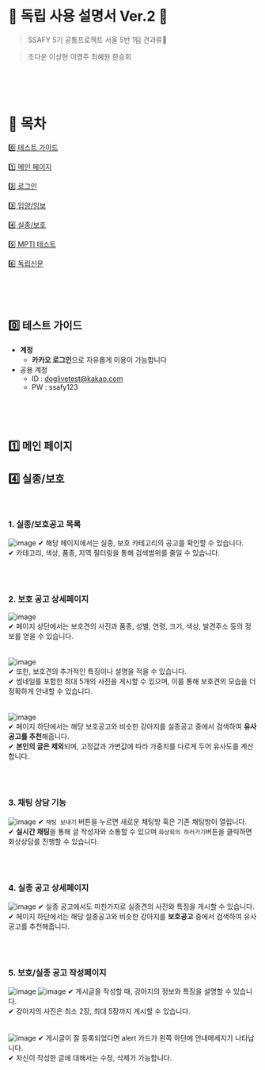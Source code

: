 # 💌 독립 사용 설명서 Ver.2 💌

> SSAFY 5기 공통프로젝트 서울 5반 1팀 견과류🥜

> 조다운 이상현 이영주 최혜원 한승희

<br><br><br>

# 📖  목차

[0️⃣ 테스트 가이드](#-테스트-가이드)

[1️⃣ 메인 페이지](#-메인-페이지)

[2️⃣ 로그인](#-로그인)

[3️⃣ 입양/임보](#-입양/임보) 

[4️⃣ 실종/보호](#-실종/보호) 

[5️⃣ MPTI 테스트](#-MPTI-테스트)

[6️⃣ 독립신문](#독립신문)

<br><br><br>

## 0️⃣ 테스트 가이드

- **계정**
    - **카카오 로그인**으로 자유롭게 이용이 가능합니다
- 공용 계정
    - ID : doglivetest@kakao.com
    - PW : ssafy123


 <br><br><br>   

## 1️⃣ 메인 페이지


## 4️⃣ 실종/보호
<br>

### 1. 실종/보호공고 목록
![image](/uploads/c039c0b13bd305c9214970b48d9fe847/image.png)
✔ 해당 페이지에서는 실종, 보호 카테고리의 공고를 확인할 수 있습니다. <br>
✔ 카테고리, 색상, 품종, 지역 필터링을 통해 검색범위를 줄일 수 있습니다. <br>

<br><br>

### 2. 보호 공고 상세페이지
![image](/uploads/b141caeba03d6b4341f31743fa2ef1c2/image.png) <br>
✔ 페이지 상단에서는 보호견의 사진과 품종, 성별, 연령, 크기, 색상, 발견주소 등의 정보를 얻을 수 있습니다.<br>
<br><br>
![image](/uploads/72a7d46524429b47bfc41e55eb94dfcf/image.png) <br>
✔ 또한, 보호견의 추가적인 특징이나 설명을 적을 수 있습니다.<br>
✔ 썸네일를 포함한 최대 5개의 사진을 게시할 수 있으며, 이를 통해 보호견의 모습을 더 정확하게 안내할 수 있습니다.<br>
<br><br>
![image](/uploads/8312bde0fd727a9cc372e4da8c99ee0a/image.png) <br>
✔ 페이지 하단에서는 해당 보호공고와 비슷한 강아지를 실종공고 중에서 검색하여 **유사공고를 추천**해줍니다.<br>
✔ **본인의 글은 제외**되며, 고정값과 가변값에 따라 가중치를 다르게 두어 유사도를 계산합니다.<br>

<br><br>

### 3. 채팅 상담 기능
![image](/uploads/70593d1aee958f5711d523990ccea790/image.png)
✔ `채팅 보내기` 버튼을 누르면 새로운 채팅방 혹은 기존 채팅방이 열립니다. <br>
✔ **실시간 채팅**을 통해 글 작성자와 소통할 수 있으며 `화상회의 하러가기`버튼을 클릭하면 화상상담를 진행할 수 있습니다.

<br><br>

### 4. 실종 공고 상세페이지
![image](/uploads/9370456fcb6420585412c0fb299df412/image.png)
✔ 실종 공고에서도 마찬가지로 실종견의 사진와 특징을 게시할 수 있습니다. <br>
✔ 페이지 하단에서는 해당 실종공고와 비슷한 강아지를 **보호공고** 중에서 검색하여 유사공고를 추천해줍니다. <br>

<br><br>

### 5. 보호/실종 공고 작성페이지
![image](/uploads/ed30b87e33f3014194360c2f95330d62/image.png)
![image](/uploads/ac9d308e2d03d70ead7e1d76ccfca9a0/image.png)
✔ 게시글을 작성할 때, 강아지의 정보와 특징을 설명할 수 있습니다. <br>
✔ 강아지의 사진은 최소 2장, 최대 5장까지 게시할 수 있습니다. <br>
<br><br>
![image](/uploads/d605f6040519de1e4599a306c8a4cc9e/image.png)
✔ 게시글이 잘 등록되었다면 alert 카드가 왼쪽 하단에 안내메세지가 나타납니다. <br>
✔ 자신이 작성한 글에 대해서는 수정, 삭제가 가능합니다.<br>

<br><br>

